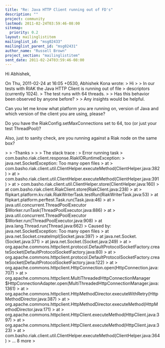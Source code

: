 ```yaml
---
title: "Re: Java HTTP Client running out of FD's"
description: ""
project: community
lastmod: 2011-02-24T03:59:46-08:00
sitemap:
  priority: 0.2
layout: mailinglistitem
mailinglist_id: "msg02433"
mailinglist_parent_id: "msg02431"
author_name: "Russell Brown"
project_section: "mailinglistitem"
sent_date: 2011-02-24T03:59:46-08:00
---
```



Hi Abhishek,

On Thu, 2011-02-24 at 16:05 +0530, Abhishek Kona wrote:
&gt; Hi
&gt; 
&gt; In our tests with RIAK the Java HTTP Client is running out of file 
&gt; descriptors (currently 1024).
&gt; The test runs with 64 threads.
&gt; 
&gt; Has this behavior been observed by anyone before?
&gt; 
&gt; Any insights would be helpful.

Can you let me know what platform you are running on, version of Java
and which version of the client you are using, please?

Do you have the RiakConfig.setMaxConnections set to 64, too (or just
your test ThreadPool)?

Also, just to sanity check, are you running against a Riak node on the
same box?

&gt; 
&gt; -Thanks
&gt; 
&gt; 
&gt; The stack trace :
&gt; Error running task 
&gt; com.basho.riak.client.response.RiakIORuntimeException: 
&gt; java.net.SocketException: Too many open files
&gt; at 
&gt;
com.basho.riak.client.util.ClientHelper.executeMethod(ClientHelper.java:382)
&gt; at 
&gt;
com.basho.riak.client.util.ClientHelper.executeMethod(ClientHelper.java:391)
&gt; at 
&gt; com.basho.riak.client.util.ClientHelper.store(ClientHelper.java:160)
&gt; at
com.basho.riak.client.RiakClient.store(RiakClient.java:238)
&gt; at 
&gt;
flipkart.platform.kv.riak.RiakWriterTask.testRun(RiakWriterTask.java:53)
&gt; at flipkart.platform.perftest.Task.run(Task.java:46)
&gt; at 
&gt; java.util.concurrent.ThreadPoolExecutor
$Worker.runTask(ThreadPoolExecutor.java:886)
&gt; at 
&gt; java.util.concurrent.ThreadPoolExecutor
$Worker.run(ThreadPoolExecutor.java:908)
&gt; at java.lang.Thread.run(Thread.java:662)
&gt; Caused by: java.net.SocketException: Too many open files
&gt; at java.net.Socket.createImpl(Socket.java:397)
&gt; at java.net.Socket.(Socket.java:371)
&gt; at java.net.Socket.(Socket.java:249)
&gt; at 
&gt;
org.apache.commons.httpclient.protocol.DefaultProtocolSocketFactory.createSocket(DefaultProtocolSocketFactory.java:80)
&gt; at 
&gt;
org.apache.commons.httpclient.protocol.DefaultProtocolSocketFactory.createSocket(DefaultProtocolSocketFactory.java:122)
&gt; at 
&gt;
org.apache.commons.httpclient.HttpConnection.open(HttpConnection.java:707)
&gt; at 
&gt; org.apache.commons.httpclient.MultiThreadedHttpConnectionManager
$HttpConnectionAdapter.open(MultiThreadedHttpConnectionManager.java:1361)
&gt; at 
&gt;
org.apache.commons.httpclient.HttpMethodDirector.executeWithRetry(HttpMethodDirector.java:387)
&gt; at 
&gt;
org.apache.commons.httpclient.HttpMethodDirector.executeMethod(HttpMethodDirector.java:171)
&gt; at 
&gt;
org.apache.commons.httpclient.HttpClient.executeMethod(HttpClient.java:397)
&gt; at 
&gt;
org.apache.commons.httpclient.HttpClient.executeMethod(HttpClient.java:323)
&gt; at 
&gt;
com.basho.riak.client.util.ClientHelper.executeMethod(ClientHelper.java:364)
&gt; ... 8 more
&gt; 

